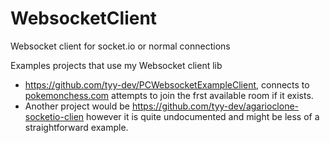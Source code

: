 # WebsocketClient
Websocket client for socket.io or normal connections

Examples projects that use my Websocket client lib
* https://github.com/tyy-dev/PCWebsocketExampleClient, connects to [pokemonchess.com](https://pokemonchess.com/) attempts to join the frst available room if it exists.
* Another project would be https://github.com/tyy-dev/agarioclone-socketio-clien however it is quite undocumented and might be less of a straightforward example.
